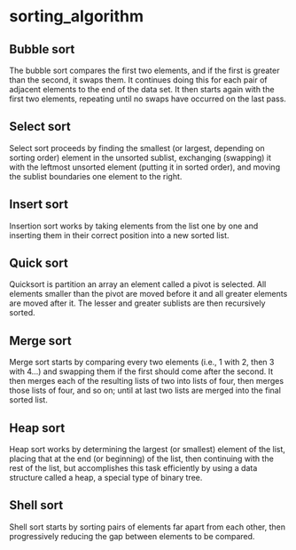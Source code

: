 # sorting_algorithm

## Bubble sort

The bubble sort compares the first two elements, and if the first is greater than the second, it swaps them. It continues doing this for each pair of adjacent elements to the end of the data set. It then starts again with the first two elements, repeating until no swaps have occurred on the last pass.

## Select sort

Select sort proceeds by finding the smallest (or largest, depending on sorting order) element in the unsorted sublist, exchanging (swapping) it with the leftmost unsorted element (putting it in sorted order), and moving the sublist boundaries one element to the right.

## Insert sort

Insertion sort works by taking elements from the list one by one and inserting them in their correct position into a new sorted list.

## Quick sort

Quicksort is partition an array an element called a pivot is selected. All elements smaller than the pivot are moved before it and all greater elements are moved after it. The lesser and greater sublists are then recursively sorted.

## Merge sort

Merge sort starts by comparing every two elements (i.e., 1 with 2, then 3 with 4...) and swapping them if the first should come after the second. It then merges each of the resulting lists of two into lists of four, then merges those lists of four, and so on; until at last two lists are merged into the final sorted list.

## Heap sort

Heap sort works by determining the largest (or smallest) element of the list, placing that at the end (or beginning) of the list, then continuing with the rest of the list, but accomplishes this task efficiently by using a data structure called a heap, a special type of binary tree.

## Shell sort

Shell sort starts by sorting pairs of elements far apart from each other, then progressively reducing the gap between elements to be compared.
